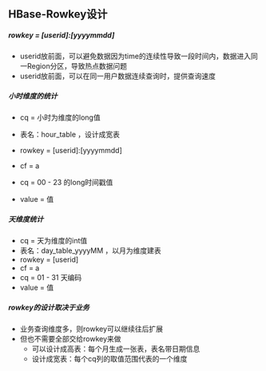 ## HBase-Rowkey设计

##### rowkey = [userid]:[yyyymmdd]

- userid放前面，可以避免数据因为time的连续性导致一段时间内，数据进入同一Region分区，导致热点数据问题
- userid放前面，可以在同一用户数据连续查询时，提供查询速度



##### 小时维度的统计

- cq = 小时为维度的long值

- 表名：hour_table  ，设计成宽表
- rowkey = [userid]:[yyyymmdd]
- cf = a
- cq = 00 - 23 的long时间戳值
- value = 值



##### 天维度统计

- cq = 天为维度的int值
- 表名：day_table_yyyyMM   ，以月为维度建表
- rowkey = [userid]
- cf = a
- cq = 01 - 31  天编码
- value = 值



##### rowkey的设计取决于业务

- 业务查询维度多，则rowkey可以继续往后扩展
- 但也不需要全部交给rowkey来做
  - 可以设计成高表：每个月生成一张表，表名带日期信息
  - 设计成宽表：每个cq列的取值范围代表的一个维度